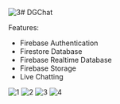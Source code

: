 ![3](https://github.com/Dr-Groot/DGChat/assets/63160825/f0b62391-00df-48c4-b7e8-0b8198e6dd0a)# DGChat

Features:
+ Firebase Authentication
+ Firestore Database
+ Firebase Realtime Database
+ Firebase Storage
+ Live Chatting

![1](https://github.com/Dr-Groot/DGChat/assets/63160825/cfa978a2-9d78-4047-9660-f5a0de572655)
![2](https://github.com/Dr-Groot/DGChat/assets/63160825/df43baed-c081-4ccc-b584-67b8f612cf5f)
![3](https://github.com/Dr-Groot/DGChat/assets/63160825/943a44f8-2f12-44d7-a69a-2939f339359e)
![4](https://github.com/Dr-Groot/DGChat/assets/63160825/8472520d-5576-4e1f-9a38-b000c685d8e2)
